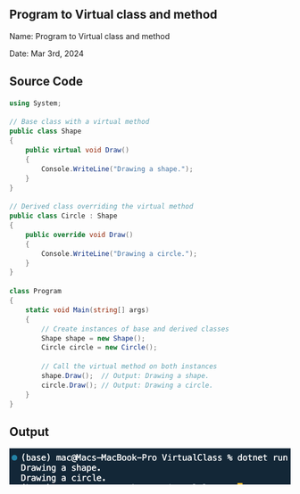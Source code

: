 ## Program to Virtual class and method  

Name: Program to Virtual class and method 

Date: Mar 3rd, 2024

## Source Code

```csharp // See https://aka.ms/new-console-template for more information
using System;

// Base class with a virtual method
public class Shape
{
    public virtual void Draw()
    {
        Console.WriteLine("Drawing a shape.");
    }
}

// Derived class overriding the virtual method
public class Circle : Shape
{
    public override void Draw()
    {
        Console.WriteLine("Drawing a circle.");
    }
}

class Program
{
    static void Main(string[] args)
    {
        // Create instances of base and derived classes
        Shape shape = new Shape();
        Circle circle = new Circle();

        // Call the virtual method on both instances
        shape.Draw();  // Output: Drawing a shape.
        circle.Draw(); // Output: Drawing a circle.
    }
}

```

## Output

![Program to Virtual class and method](./output.png)
